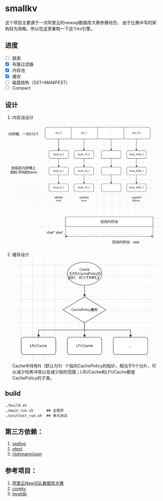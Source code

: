 # smallkv

这个项目主要源于一次阿里云的newsql数据库大赛参赛经历，
由于比赛中写的架构较为简略，所以在这里重构一下这个kv引擎。

## 进度

- [ ] 跳表
- [x] 布隆过滤器
- [x] 内存池
- [x] 缓存
- [ ] 磁盘结构（SST+MANIFEST）
- [ ] Compact

## 设计
1. 内存池设计

![mem_pool](./img/mem_pool_design.png)

2. 缓存设计
![cache](./img/cache_design.png)
Cache中持有N（默认为5）个指向CachePolicy的指针，相当于5个分片，可以减少哈希冲突以及减少锁的范围；LRUCache和LFUCache都是CachePolicy的子类。

## build

```shell
./build.sh
./main_run.sh      ## 主程序
./unittest_run.sh  ## 单元测试
```

## 第三方依赖：

1. [spdlog](https://github.com/gabime/spdlog)
2. [gtest](https://github.com/google/googletest)
3. [nlohmann/json](https://github.com/nlohmann/json)

## 参考项目：

1. [阿里云NewSQL数据库大赛](https://tianchi.aliyun.com/competition/entrance/531980/introduction)
2. [corekv](https://github.com/hardcore-os/coreKV-CPP)
3. [leveldb](https://github.com/google/leveldb)
